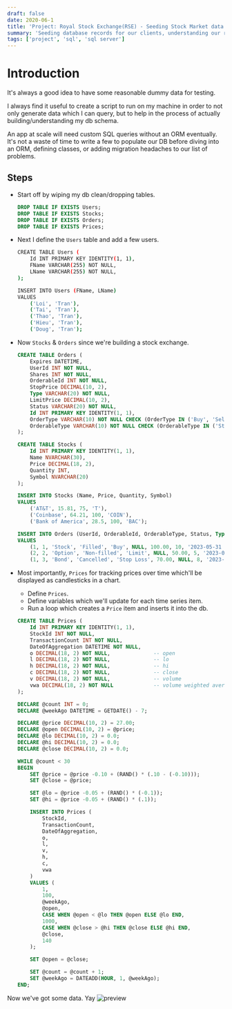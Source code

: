 ```yaml
---
draft: false
date: 2020-06-1
title: 'Project: Royal Stock Exchange(RSE) - Seeding Stock Market data in SQL - Part 2'
summary: 'Seeding database records for our clients, understanding our records data types, and validating/designing relationships between resources.'
tags: ['project', 'sql', 'sql server']
---
```


# Introduction

It's always a good idea to have some reasonable dummy data for testing.

I always find it useful to create a script to run on my machine in order
to not only generate data which I can query, but to help in the process
of actually building/understanding my db schema.

An app at scale will need custom SQL queries without an ORM eventually.
It's not a waste of time to write a few to populate our DB before diving
into an ORM, defining classes, or adding migration headaches to our list of problems.

## Steps

- Start off by wiping my db clean/dropping tables.

  ```sql
  DROP TABLE IF EXISTS Users;
  DROP TABLE IF EXISTS Stocks;
  DROP TABLE IF EXISTS Orders;
  DROP TABLE IF EXISTS Prices;
  ```

- Next I define the `Users` table and add a few users.

  ```sh
  CREATE TABLE Users (
      Id INT PRIMARY KEY IDENTITY(1, 1),
      FName VARCHAR(255) NOT NULL,
      LName VARCHAR(255) NOT NULL,
  );

  INSERT INTO Users (FName, LName)
  VALUES
      ('Loi', 'Tran'),
      ('Tai', 'Tran'),
      ('Thao', 'Tran'),
      ('Hieu', 'Tran'),
      ('Doug', 'Tran');
  ```

- Now `Stocks` & `Orders` since we're building a stock exchange.

  ```sql
  CREATE TABLE Orders (
      Expires DATETIME,
      UserId INT NOT NULL,
      Shares INT NOT NULL,
      OrderableId INT NOT NULL,
      StopPrice DECIMAL(10, 2),
      Type VARCHAR(20) NOT NULL,
      LimitPrice DECIMAL(10, 2),
      Status VARCHAR(20) NOT NULL,
      Id INT PRIMARY KEY IDENTITY(1, 1),
      OrderType VARCHAR(10) NOT NULL CHECK (OrderType IN ('Buy', 'Sell')),
      OrderableType VARCHAR(10) NOT NULL CHECK (OrderableType IN ('Stock', 'Option', 'Bond'))
  );

  CREATE TABLE Stocks (
      Id INT PRIMARY KEY IDENTITY(1, 1),
      Name NVARCHAR(30),
      Price DECIMAL(18, 2),
      Quantity INT,
      Symbol NVARCHAR(20)
  );

  INSERT INTO Stocks (Name, Price, Quantity, Symbol)
  VALUES
      ('AT&T', 15.81, 75, 'T'),
      ('Coinbase', 64.21, 100, 'COIN'),
      ('Bank of America', 28.5, 100, 'BAC');

  INSERT INTO Orders (UserId, OrderableId, OrderableType, Status, Type, StopPrice, LimitPrice, Shares, Expires, OrderType)
  VALUES
      (1, 1, 'Stock', 'Filled', 'Buy', NULL, 100.00, 10, '2023-05-31 12:00:00', 'Buy'),
      (2, 2, 'Option', 'Non-filled', 'Limit', NULL, 50.00, 5, '2023-06-01 15:30:00', 'Buy'),
      (1, 3, 'Bond', 'Cancelled', 'Stop Loss', 70.00, NULL, 8, '2023-06-02 10:45:00', 'Buy');
  ```

- Most importantly, `Prices` for tracking prices over time which'll be displayed as candlesticks in a chart.

  - Define `Prices`.
  - Define variables which we'll update for each time series item.
  - Run a loop which creates a `Price` item and inserts it into the db.

  ```sql
  CREATE TABLE Prices (
      Id INT PRIMARY KEY IDENTITY(1, 1),
      StockId INT NOT NULL,
      TransactionCount INT NOT NULL,
      DateOfAggregation DATETIME NOT NULL,
      o DECIMAL(18, 2) NOT NULL,              -- open
      l DECIMAL(18, 2) NOT NULL,              -- lo
      h DECIMAL(18, 2) NOT NULL,              -- hi
      c DECIMAL(18, 2) NOT NULL,              -- close
      v DECIMAL(18, 2) NOT NULL,              -- volume
      vwa DECIMAL(18, 2) NOT NULL             -- volume weighted average
  );

  DECLARE @count INT = 0;
  DECLARE @weekAgo DATETIME = GETDATE() - 7;

  DECLARE @price DECIMAL(10, 2) = 27.00;
  DECLARE @open DECIMAL(10, 2) = @price;
  DECLARE @lo DECIMAL(10, 2) = 0.0;
  DECLARE @hi DECIMAL(10, 2) = 0.0;
  DECLARE @close DECIMAL(10, 2) = 0.0;

  WHILE @count < 30
  BEGIN
      SET @price = @price -0.10 + (RAND() * (.10 - (-0.10)));
      SET @close = @price;

      SET @lo = @price -0.05 + (RAND() * (-0.1));
      SET @hi = @price -0.05 + (RAND() * (.1));

      INSERT INTO Prices (
          StockId,
          TransactionCount,
          DateOfAggregation,
          o,
          l,
          v,
          h,
          c,
          vwa
      )
      VALUES (
          1,
          100,
          @weekAgo,
          @open,
          CASE WHEN @open < @lo THEN @open ELSE @lo END,
          1000,
          CASE WHEN @close > @hi THEN @close ELSE @hi END,
          @close,
          140
      );

      SET @open = @close;

      SET @count = @count + 1;
      SET @weekAgo = DATEADD(HOUR, 1, @weekAgo);
  END;
  ```

Now we've got some data. Yay
![preview](https://i.imgur.com/XEW82M2.png)
